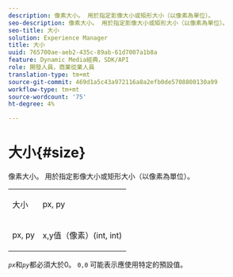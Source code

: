 ```yaml
---
description: 像素大小。 用於指定影像大小或矩形大小（以像素為單位）。
seo-description: 像素大小。 用於指定影像大小或矩形大小（以像素為單位）。
seo-title: 大小
solution: Experience Manager
title: 大小
uuid: 765700ae-aeb2-435c-89ab-61d7007a1b8a
feature: Dynamic Media經典，SDK/API
role: 開發人員，商業從業人員
translation-type: tm+mt
source-git-commit: 469d1a5c43a972116a8a2efb0de5708800130a99
workflow-type: tm+mt
source-wordcount: '75'
ht-degree: 4%

---
```



# 大小{#size}

像素大小。 用於指定影像大小或矩形大小（以像素為單位）。

<table id="simpletable_06761BED6FF14C2A83745A78B10D3419"> 
 <tr class="strow"> 
  <td class="stentry"> <p><span class="codeph"> <span class="varname"> 大小</span> </span> </p> </td> 
  <td class="stentry"> <p><span class="codeph"> <span class="varname"> px, py</span> </span> </p></td> 
 </tr> 
 <tr class="strow"> 
  <td class="stentry"> <p><span class="codeph"> <span class="varname"> px, py</span> </span> </p></td> 
  <td class="stentry"> <p>x,y值（像素）(int, int) </p></td> 
 </tr> 
</table>

*`px`*&#x200B;和&#x200B;*`py`*&#x200B;都必須大於0。 `0,0` 可能表示應使用特定的預設值。
